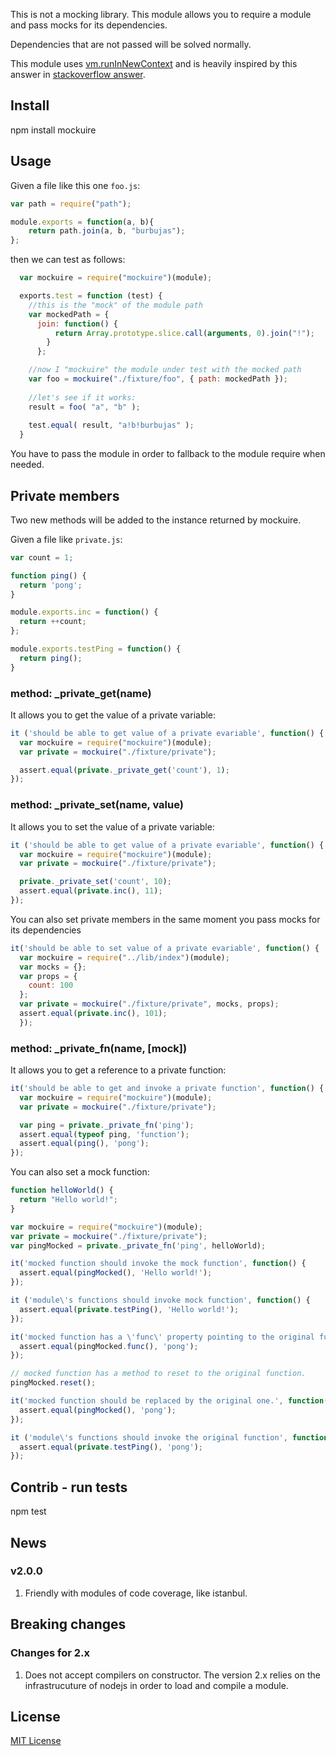 This is not a mocking library. 
This module allows you to require a module and pass mocks for its dependencies.

Dependencies that are not passed will be solved normally.

This module uses [vm.runInNewContext](http://nodejs.org/api/all.html#all_vm_runinnewcontext_code_sandbox_filename) and is heavily inspired by this answer in [stackoverflow answer](http://stackoverflow.com/a/10869838/234047).

## Install

  npm install mockuire

## Usage

Given a file like this one `foo.js`:

```js
var path = require("path");

module.exports = function(a, b){
    return path.join(a, b, "burbujas");
};
```

then we can test as follows:

```js
  var mockuire = require("mockuire")(module);

  exports.test = function (test) {
    //this is the "mock" of the module path 
    var mockedPath = { 
      join: function() { 
          return Array.prototype.slice.call(arguments, 0).join("!"); 
        } 
      };

    //now I "mockuire" the module under test with the mocked path
    var foo = mockuire("./fixture/foo", { path: mockedPath });
    
    //let's see if it works:
    result = foo( "a", "b" );
    
    test.equal( result, "a!b!burbujas" );
  }
```

You have to pass the module in order to fallback to the module require when needed.

## Private members
Two new methods will be added to the instance returned by mockuire.

Given a file like `private.js`:
```js
var count = 1;

function ping() {
  return 'pong';
}

module.exports.inc = function() {
  return ++count;
};

module.exports.testPing = function() {
  return ping();
}
```
### method: _private_get(name)
It allows you to get the value of a private variable:
```js
it ('should be able to get value of a private evariable', function() {
  var mockuire = require("mockuire")(module);
  var private = mockuire("./fixture/private");

  assert.equal(private._private_get('count'), 1);
});
```

### method: _private_set(name, value)
It allows you to set the value of a private variable:
```js
it ('should be able to get value of a private evariable', function() {
  var mockuire = require("mockuire")(module);
  var private = mockuire("./fixture/private");

  private._private_set('count', 10);
  assert.equal(private.inc(), 11);
});
```

You can also set private members in the same moment you pass mocks for its dependencies
```js
it('should be able to set value of a private evariable', function() {
  var mockuire = require("../lib/index")(module);
  var mocks = {};
  var props = {
    count: 100
  };
  var private = mockuire("./fixture/private", mocks, props);
  assert.equal(private.inc(), 101);
  });
```

### method: _private_fn(name, [mock])
It allows you to get a reference to a private function:
```js
it('should be able to get and invoke a private function', function() {
  var mockuire = require("mockuire")(module);
  var private = mockuire("./fixture/private");

  var ping = private._private_fn('ping');
  assert.equal(typeof ping, 'function');
  assert.equal(ping(), 'pong');
});
```

You can also set a mock function:
```js
function helloWorld() {
  return "Hello world!";
}

var mockuire = require("mockuire")(module);
var private = mockuire("./fixture/private");
var pingMocked = private._private_fn('ping', helloWorld);

it('mocked function should invoke the mock function', function() {
  assert.equal(pingMocked(), 'Hello world!');
});

it ('module\'s functions should invoke mock function', function() {
  assert.equal(private.testPing(), 'Hello world!');
});

it('mocked function has a \'func\' property pointing to the original function', function() {
  assert.equal(pingMocked.func(), 'pong');
});

// mocked function has a method to reset to the original function.
pingMocked.reset();

it('mocked function should be replaced by the original one.', function() {
  assert.equal(pingMocked(), 'pong');
});

it ('module\'s functions should invoke the original function', function() {
  assert.equal(private.testPing(), 'pong');
});

```

## Contrib - run tests

  npm test

## News
### v2.0.0
  1. Friendly with modules of code coverage, like istanbul.

## Breaking changes

### Changes for 2.x

  1.  Does not accept compilers on constructor. The version 2.x relies on the infrastrucuture of nodejs in order to load and compile a module.



## License 

[MIT License](http://www.opensource.org/licenses/mit-license.php)
